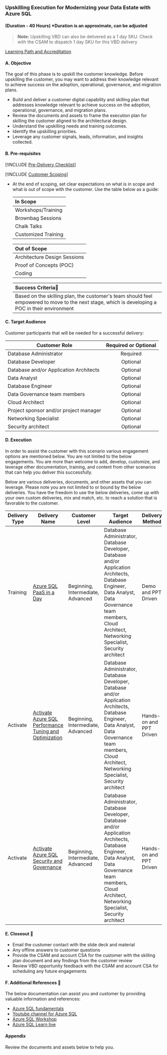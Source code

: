 ### **Upskilling Execution for Modernizing your Data Estate with Azure SQL**

#### (Duration - 40 Hours) *Duration is an approximate, can be adjusted

> **Note:** Upskilling VBD can also be delivered as a 1 day SKU. Check with the CSAM to dispatch 1 day SKU for this VBD delivery

[Learning Path and Accreditation](https://aka.ms/DAISP1CS2UELP)

#### **A. Objective**

The goal of this phase is to upskill the customer knowledge. Before upskilling the customer, you may want to address their knowledge relevant to achieve success on the adoption, operational, governance, and migration plans.

- Build and deliver a customer digital capability and skilling plan that addresses knowledge relevant to achieve success on the adoption, operational, governance, and migration plans.
- Review the documents and assets to frame the execution plan for skilling the customer aligned to the architectural design.
- Understand the upskilling needs and training outcomes.
- Identify the upskilling priorities.
- Leverage any customer signals, leads, information, and insights collected.

#### **B. Pre-requisites**

[!INCLUDE [Pre-Delivery Checklist](~/VBD-FY24/CommonContent/PredeliveryChecklist.md)]


[!INCLUDE [Customer Scoping](~/VBD-FY24/CommonContent/ScopingGeneral.md)]


  - At the end of scoping, set clear expectations on what is in scope and what is out of scope with the customer. Use the table below as a guide:

    | **In Scope**       |
    |:---                |
    | Workshops/Training |
    | Brownbag Sessions  |
    | Chalk Talks        |
    | Customized Training|
  
    | **Out of Scope**            |
    |:---                         |
    |Architecture Design Sessions |
    |Proof of Concepts (POC)      |
    |Coding                       |
  
    | **Success Criteria**🏅  |
    |:---                                                |
    |Based on the skilling plan, the customer's team should feel empowered to move to the next stage, which is developing a POC in their environment|

#### **C. Target Audience**

Customer participants that will be needed for a successful delivery:

|Customer Role                              |Required or Optional |
|---------                                  | :---------:         |
|Database Administrator                     |    Required         |
|Database Developer                         |    Optional         |
|Database and/or Application Architects     |    Optional         |
|Data Analyst                               |    Optional         |
|Database Engineer                          |    Optional         |
|Data Governance team members               |    Optional         |
|Cloud Architect                            |    Optional         |
|Project sponsor and/or project manager     |    Optional         |
|Networking Specialist                      |    Optional         |
|Security architect                         |    Optional         |

#### **D. Execution**

In order to assist the customer with this scenario various engagement options are mentioned below. You are not limited to the below engagements. You are more than welcome to add, develop, customize, and leverage other documentation, training, and content from other scenarios that can help you deliver this successfully.

Below are various deliveries, documents, and other assets that you can leverage. Please note you are not limited to or bound by the below deliveries. You have the freedom to use the below deliveries, come up with your own custom deliveries, mix and match, etc. to reach a solution that is favorable to the customer.

| Delivery Type | Delivery Name | Customer Level| Target Audience|  Delivery Method | Use Case | Outcome |
| ---           | ---           | ---           | ---      | ---             |---       |---      |
| Training | [Azure SQL PaaS in a Day](https://dev.azure.com/CEandS/Azure-SQL/_wiki/wikis/Azure-SQL-PaaS/1698/Introduction)   | Beginning, Intermediate, Advanced | Database Administrator, Database Developer, Database and/or Application Architects, Database Engineer, Data Analyst, Data Governance team members, Cloud Architect, Networking Specialist, Security architect  |  Demo and PPT Driven             |   Learn about various deployment options and service tiers and what to use for your organization | Explain differences between SQL Server and Azure SQL PaaS (Azure SQL DB and Managed Instance) Make informed decisions about provisioning resources for Azure SQL services such as Service Tiers, Purchasing models etc.    |
| Activate | [Activate Azure SQL Performance Tuning and Optimization](https://microsoft.sharepoint.com/:f:/r/teams/DataAIPremierOfferings/Production/Plan/Activate/Activate_Azure_SQL_Performance_Tuning_and_Optimization?csf=1&web=1&e=BJn0SB)   | Beginning, Intermediate, Advanced | Database Administrator, Database Developer, Database and/or Application Architects, Database Engineer, Data Analyst, Data Governance team members, Cloud Architect, Networking Specialist, Security architect | Hands-on and PPT Driven             | Fundamental of tuning and optimizing the data tier of an application using Azure SQL MI. The performance optimization strategy describes how to monitor the compute resources used by your workload which is relative to the service tier. | Understand the service tiers, capabilities, and limitations. Learn how to monitor the performance and apply best practices for tuning and optimization |
| Activate | [Activate Azure SQL Security and Governance](https://microsoft.sharepoint.com/:f:/r/teams/DataAIPremierOfferings/Production/Plan/Activate/Activate_Azure_SQL_Security_and_Governance?csf=1&web=1&e=W1Knfh)   | Beginning, Intermediate, Advanced | Database Administrator, Database Developer, Database and/or Application Architects, Database Engineer, Data Analyst, Data Governance team members, Cloud Architect, Networking Specialist, Security architect | Hands-on and PPT Driven             | The security strategy describes the layered features such as network security, access management, threat protection, and information protection in deep. | Understand the various security options and data encryption techniques. Learn different authentication methods and network security |

#### **E. Closeout 🏁**

- Email the customer contact with the slide deck and material
- Any offline answers to customer questions
- Provide the CSAM and account CSA for the customer with the skilling plan document and any findings from the customer review
- Review VBD opportunity feedback with the CSAM and account CSA for scheduling any future engagements

#### **F. Additional References 📖**

  The below documentation can assist you and customer by providing valuable information and references:

- [Azure SQL fundamentals](https://aka.ms/azuresqlfundamentalsyt)
- [Youtube channel for Azure SQL](https://aka.ms/azuresql4beginners)
- [Azure SQL Workshop](https://github.com/microsoft/sqlworkshops-azuresqlworkshop)
- [Azure SQL Learn live](https://aka.ms/azuresqlbootcamp)

#### Appendix

Review the documents and assets below to help you.